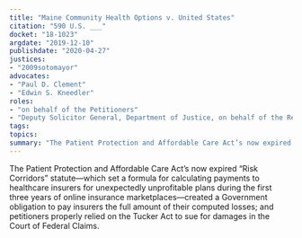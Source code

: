 ```yaml
---
title: "Maine Community Health Options v. United States"
citation: "590 U.S. ___"
docket: "18-1023"
argdate: "2019-12-10"
publishdate: "2020-04-27"
justices:
- "2009sotomayor"
advocates:
- "Paul D. Clement"
- "Edwin S. Kneedler"
roles:
- "on behalf of the Petitioners"
- "Deputy Solicitor General, Department of Justice, on behalf of the Respondent"
tags:
topics:
summary: "The Patient Protection and Affordable Care Act’s now expired “Risk Corridors” statute—which set a formula for calculating payments to healthcare insurers for unexpectedly unprofitable plans during the first three years of online insurance marketplaces—created a Government obligation to pay insurers the full amount of their computed losses; and petitioners properly relied on the Tucker Act to sue for damages in the Court of Federal Claims."
---
```

The Patient Protection and Affordable Care Act’s now expired “Risk Corridors” statute—which set a formula for calculating payments to healthcare insurers for unexpectedly unprofitable plans during the first three years of online insurance marketplaces—created a Government obligation to pay insurers the full amount of their computed losses; and petitioners properly relied on the Tucker Act to sue for damages in the Court of Federal Claims.